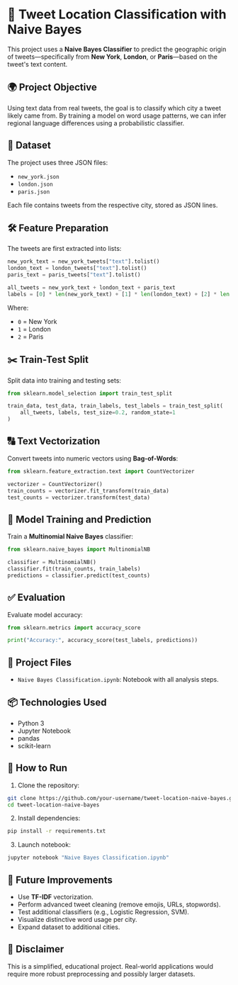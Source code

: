 # 🧠 Tweet Location Classification with Naive Bayes

This project uses a **Naive Bayes Classifier** to predict the geographic origin of tweets—specifically from **New York**, **London**, or **Paris**—based on the tweet's text content.

## 🌍 Project Objective

Using text data from real tweets, the goal is to classify which city a tweet likely came from. By training a model on word usage patterns, we can infer regional language differences using a probabilistic classifier.

## 📝 Dataset

The project uses three JSON files:

- `new_york.json`
- `london.json`
- `paris.json`

Each file contains tweets from the respective city, stored as JSON lines.

## 🛠️ Feature Preparation

The tweets are first extracted into lists:

```python
new_york_text = new_york_tweets["text"].tolist()
london_text = london_tweets["text"].tolist()
paris_text = paris_tweets["text"].tolist()

all_tweets = new_york_text + london_text + paris_text
labels = [0] * len(new_york_text) + [1] * len(london_text) + [2] * len(paris_text)
```

Where:

- `0` = New York
- `1` = London
- `2` = Paris

## ✂️ Train-Test Split

Split data into training and testing sets:

```python
from sklearn.model_selection import train_test_split

train_data, test_data, train_labels, test_labels = train_test_split(
    all_tweets, labels, test_size=0.2, random_state=1
)
```

## 🔠 Text Vectorization

Convert tweets into numeric vectors using **Bag-of-Words**:

```python
from sklearn.feature_extraction.text import CountVectorizer

vectorizer = CountVectorizer()
train_counts = vectorizer.fit_transform(train_data)
test_counts = vectorizer.transform(test_data)
```

## 🤖 Model Training and Prediction

Train a **Multinomial Naive Bayes** classifier:

```python
from sklearn.naive_bayes import MultinomialNB

classifier = MultinomialNB()
classifier.fit(train_counts, train_labels)
predictions = classifier.predict(test_counts)
```

## ✅ Evaluation

Evaluate model accuracy:

```python
from sklearn.metrics import accuracy_score

print("Accuracy:", accuracy_score(test_labels, predictions))
```

## 📁 Project Files

- `Naive Bayes Classification.ipynb`: Notebook with all analysis steps.

## 📦 Technologies Used

- Python 3
- Jupyter Notebook
- pandas
- scikit-learn

## 🚀 How to Run

1. Clone the repository:

```bash
git clone https://github.com/your-username/tweet-location-naive-bayes.git
cd tweet-location-naive-bayes
```

2. Install dependencies:

```bash
pip install -r requirements.txt
```

3. Launch notebook:

```bash
jupyter notebook "Naive Bayes Classification.ipynb"
```

## 🔮 Future Improvements

- Use **TF-IDF** vectorization.
- Perform advanced tweet cleaning (remove emojis, URLs, stopwords).
- Test additional classifiers (e.g., Logistic Regression, SVM).
- Visualize distinctive word usage per city.
- Expand dataset to additional cities.

## 📌 Disclaimer

This is a simplified, educational project. Real-world applications would require more robust preprocessing and possibly larger datasets.
